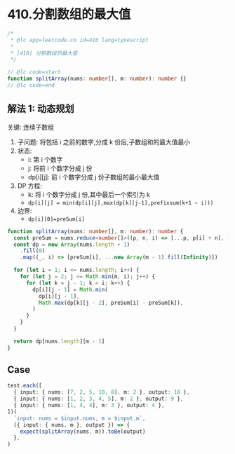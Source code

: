 # 410.分割数组的最大值

```ts
/*
 * @lc app=leetcode.cn id=410 lang=typescript
 *
 * [410] 分割数组的最大值
 */

// @lc code=start
function splitArray(nums: number[], m: number): number {}
// @lc code=end
```

## 解法 1: 动态规划

关键: 连续子数组

1. 子问题: 将包括 i 之前的数字,分成 k 份后,子数组和的最大值最小
2. 状态:
   - i: 第 i 个数字
   - j: 将前 i 个数字分成 j 份
   - dp[i][j]: 前 i 个数字分成 j 份子数组的最小最大值
3. DP 方程:
   - k: 将 i 个数字分成 j 份,其中最后一个索引为 k
   - `dp[i][j] = min(dp[i][j],max(dp[k][j-1],prefixsum(k+1 ~ i)))`
4. 边界:
   - `dp[i][0]=preSum[i]`

```ts
function splitArray(nums: number[], m: number): number {
  const preSum = nums.reduce<number[]>((p, n, i) => [...p, p[i] + n], [0])
  const dp = new Array(nums.length + 1)
    .fill(0)
    .map((_, i) => [preSum[i], ...new Array(m - 1).fill(Infinity)])

  for (let i = 1; i <= nums.length; i++) {
    for (let j = 2; j <= Math.min(m, i); j++) {
      for (let k = j - 1; k < i; k++) {
        dp[i][j - 1] = Math.min(
          dp[i][j - 1],
          Math.max(dp[k][j - 2], preSum[i] - preSum[k]),
        )
      }
    }
  }

  return dp[nums.length][m - 1]
}
```

## Case

```ts
test.each([
  { input: { nums: [7, 2, 5, 10, 8], m: 2 }, output: 18 },
  { input: { nums: [1, 2, 3, 4, 5], m: 2 }, output: 9 },
  { input: { nums: [1, 4, 4], m: 3 }, output: 4 },
])(
  `input: nums = $input.nums, m = $input.m`,
  ({ input: { nums, m }, output }) => {
    expect(splitArray(nums, m)).toBe(output)
  },
)
```
